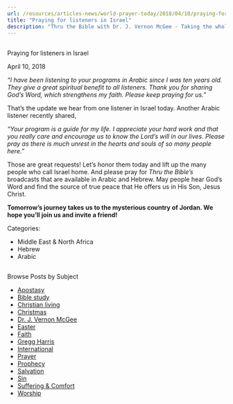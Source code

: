 ```yaml
---
url: /resources/articles-news/world-prayer-today/2018/04/10/praying-for-listeners-in-israel
title: "Praying for listeners in Israel"
description: "Thru the Bible with Dr. J. Vernon McGee - Taking the whole Word to the whole world"
---
```







## 
 Praying for listeners in Israel


April 10, 2018
![]()




*“I have been listening to your programs in Arabic since I was ten years old. They give a* *great spiritual benefit to all listeners. Thank you for sharing God’s Word, which strengthens my faith. Please keep praying for us.”*


That’s the update we hear from one listener in Israel today. Another Arabic listener recently shared, 


*“Your program is a guide for my life. I appreciate your hard work and that you really care and encourage us to know the Lord’s will in our lives. Please pray as there is much unrest in the hearts and souls of so many people here.”*


Those are great requests! Let’s honor them today and lift up the many people who call Israel home. And please pray for *Thru the Bible’s* broadcasts that are available in Arabic and Hebrew. May people hear God’s Word and find the source of true peace that He offers us in His Son, Jesus Christ.


**Tomorrow’s journey takes us to the mysterious country of Jordan. We hope you’ll join us and invite a friend!**



Categories: 


* Middle East & North Africa
* Hebrew
* Arabic









## 
 Browse Posts by Subject


* [Apostasy](/resources/articles-news/-in-tags/tags/Apostasy)
* [Bible study](/resources/articles-news/-in-tags/tags/Bible-study)
* [Christian living](/resources/articles-news/-in-tags/tags/Christian-living)
* [Christmas](/resources/articles-news/-in-tags/tags/Christmas)
* [Dr. J. Vernon McGee](/resources/articles-news/-in-tags/tags/Dr-J-Vernon-McGee)
* [Easter](/resources/articles-news/-in-tags/tags/easter)
* [Faith](/resources/articles-news/-in-tags/tags/Faith)
* [Gregg Harris](/resources/articles-news/-in-tags/tags/Gregg-Harris)
* [International](/resources/articles-news/-in-tags/tags/International)
* [Prayer](/resources/articles-news/-in-tags/tags/prayer)
* [Prophecy](/resources/articles-news/-in-tags/tags/Prophecy)
* [Salvation](/resources/articles-news/-in-tags/tags/Salvation)
* [Sin](/resources/articles-news/-in-tags/tags/sin)
* [Suffering & Comfort](/resources/articles-news/-in-tags/tags/Suffering-Comfort)
* [Worship](/resources/articles-news/-in-tags/tags/worship)






